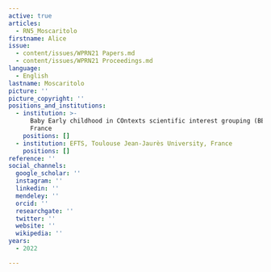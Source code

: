 ```yaml
---
active: true
articles:
  - RN5_Moscaritolo
firstname: Alice
issue:
  - content/issues/WPRN21 Papers.md
  - content/issues/WPRN21 Proceedings.md
language:
  - English
lastname: Moscaritolo
picture: ''
picture_copyright: ''
positions_and_institutions:
  - institution: >-
      Baby Early childhood in COntexts scientific interest grouping (BECO),
      France
    positions: []
  - institution: EFTS, Toulouse Jean-Jaurès University, France
    positions: []
reference: ''
social_channels:
  google_scholar: ''
  instagram: ''
  linkedin: ''
  mendeley: ''
  orcid: ''
  researchgate: ''
  twitter: ''
  website: ''
  wikipedia: ''
years:
  - 2022

---
```

